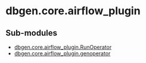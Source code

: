 # dbgen.core.airflow_plugin

Sub-modules
-----------
* [dbgen.core.airflow_plugin.RunOperator](RunOperator/)
* [dbgen.core.airflow_plugin.genoperator](genoperator/)